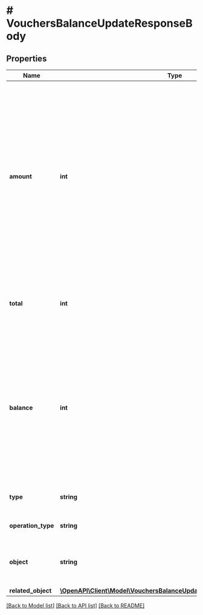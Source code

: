 # # VouchersBalanceUpdateResponseBody

## Properties

Name | Type | Description | Notes
------------ | ------------- | ------------- | -------------
**amount** | **int** | The incremental amount added (positive integer) or subtracted (negative integer) to the current balance on the gift card or loyalty card. Value is multiplied by 100 to precisely represent 2 decimal places. For example, $100 amount is written as 10000. | [optional]
**total** | **int** | Total income incurred over the lifespan of the gift card or loyalty card. | [optional]
**balance** | **int** | The balance after adding or subtracting a specified amount. Value is multiplied by 100 to precisely represent 2 decimal places. For example, $100 amount is written as 10000. | [optional]
**type** | **string** | The type of voucher being modified. | [optional]
**operation_type** | **string** |  | [optional] [default to 'MANUAL']
**object** | **string** | The type of the object represented by JSON. Default is &#x60;balance&#x60;. | [optional] [default to 'balance']
**related_object** | [**\OpenAPI\Client\Model\VouchersBalanceUpdateResponseBodyRelatedObject**](VouchersBalanceUpdateResponseBodyRelatedObject.md) |  | [optional]

[[Back to Model list]](../../README.md#models) [[Back to API list]](../../README.md#endpoints) [[Back to README]](../../README.md)
